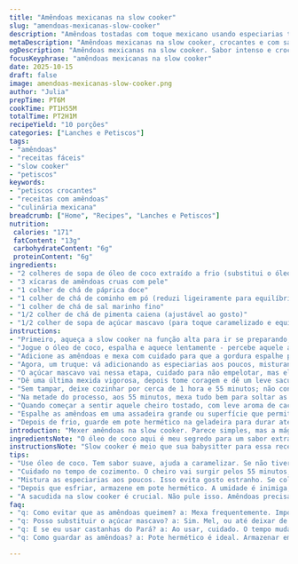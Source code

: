 ```yaml
---
title: "Amêndoas mexicanas na slow cooker"
slug: "amendoas-mexicanas-slow-cooker"
description: "Amêndoas tostadas com toque mexicano usando especiarias típicas e um pouco de óleo, cozidas lentamente sem tampa. Textura crocante e sabor marcante, ideal para petiscos. Usa slow cooker para uma cocção uniforme e sem preocupação, com mexidas pontuais. Permite conservar até um mês na geladeira, mantendo aroma e crocância. Uma alternativa com óleo de coco no lugar do óleo comum para efeito diferente e mais aroma. Tem um pequeno ajuste no tempo e na ordem para melhor distribuição das especiarias, garantindo que cada amêndoa fique impregnada com sabor."
metaDescription: "Amêndoas mexicanas na slow cooker, crocantes e com sabores intensos. Ideal para petiscos. Teste essa receita com especiarias marcantes."
ogDescription: "Amêndoas mexicanas na slow cooker. Sabor intenso e crocância perfeita. Aprenda a fazer esse petisco irresistível na sua casa."
focusKeyphrase: "amêndoas mexicanas na slow cooker"
date: 2025-10-15
draft: false
image: amendoas-mexicanas-slow-cooker.png
author: "Julia"
prepTime: PT6M
cookTime: PT1H55M
totalTime: PT2H1M
recipeYield: "10 porções"
categories: ["Lanches e Petiscos"]
tags:
- "amêndoas"
- "receitas fáceis"
- "slow cooker"
- "petiscos"
keywords:
- "petiscos crocantes"
- "receitas com amêndoas"
- "culinária mexicana"
breadcrumb: ["Home", "Recipes", "Lanches e Petiscos"]
nutrition: 
 calories: "171"
 fatContent: "13g"
 carbohydrateContent: "6g"
 proteinContent: "6g"
ingredients:
- "2 colheres de sopa de óleo de coco extraído a frio (substitui o óleo comum e adiciona sabor suave)"
- "3 xícaras de amêndoas cruas com pele"
- "1 colher de chá de páprica doce"
- "1 colher de chá de cominho em pó (reduzi ligeiramente para equilíbrio)"
- "1 colher de chá de sal marinho fino"
- "1/2 colher de chá de pimenta caiena (ajustável ao gosto)"
- "1/2 colher de sopa de açúcar mascavo (para toque caramelizado e equilibrar o picante)"
instructions:
- "Primeiro, aqueça a slow cooker na função alta para ir se preparando;"
- "Jogue o óleo de coco, espalha e aquece lentamente - percebe aquele aroma doce e leve? Importante para envolver as amêndoas por igual;"
- "Adicione as amêndoas e mexa com cuidado para que a gordura espalhe por todas elas, dê uma boa misturada mesmo, mas sem quebrar as amêndoas;"
- "Agora, um truque: vá adicionando as especiarias aos poucos, misturando entre cada adição para que o sabor fique distribuído e não acumulado em um só canto;"
- "O açúcar mascavo vai nessa etapa, cuidado para não empelotar, mas ele ajuda a formar uma camada crocante depois;"
- "Dê uma última mexida vigorosa, depois tome coragem e dê um leve sacudidela na slow cooker para nivelar as amêndoas em camada uniforme - isso evita pontos crus ou queimados;"
- "Sem tampar, deixe cozinhar por cerca de 1 hora e 55 minutos; não confie só no relógio, observe o aroma que vai ficando intenso, quase como pipoca torrando;"
- "Na metade do processo, aos 55 minutos, mexa tudo bem para soltar as amêndoas que estejam grudando, garantir aeração e uniformidade da torra;"
- "Quando começar a sentir aquele cheiro tostado, com leve aroma de cacau e especiarias queimadas (sem queimar de fato), está no ponto certo;"
- "Espalhe as amêndoas em uma assadeira grande ou superfície que permita esfriar rápido, evitando um cozimento residual e perda de crocância;"
- "Depois de frio, guarde em pote hermético na geladeira para durar até 4 semanas mantendo textura e aroma."
introduction: "Mexer amêndoas na slow cooker. Parece simples, mas a mágica está no controle gradual do calor e na mistura das especiarias até encaixar no paladar que você quer. Às vezes tentei em panela convencional e o controle do fogo virou um caos - elas queimam rápido. Com a slow cooker, você escuta aquele estalo suave, sente o aroma subindo devagar e vê a cor mudando uniformemente. Substituir o óleo comum por óleo de coco deu um toque adocicado e uma camada crocante diferente, resultado de um processo de caramelização natural com o açúcar mascavo. Essas amêndoas são compulsivas, tipo uma dança de sabores entre picante, suave e levemente doce. Da cozinha direto pro pote, pra gelar com fé que vai durar - mas não dura muito. Vem devagar, opcional usar pimenta para variar, sempre observando e mexendo para não virar cola grudenta."
ingredientsNote: "O óleo de coco aqui é meu segredo para um sabor extra e textura mais interessante, mas manteiga clarificada também funciona bem para quem quer algo mais amanteigado. Amêndoas com pele dão gosto, mas sem pele ficam mais lisas e suaves - depende do que você prefere. Castanhas do Pará podem substituir, mas cuidado com tempo menor por gordura diferente. As especiarias não são fixas; às vezes adiciono um mix com orégano e um toque de canela para surpreender. Se quiser zero açúcar, pule o mascavo, a experiência fica mais seca e menos caramelizada. Sempre peneire ou misture bem para evitar aglomerados – ninguém quer mordida amarga ou muito salgada de uma vez só."
instructionsNote: "Slow cooker é meio que sua babysitter para essa receita, mas não a abandone. O segredo é a paciência: espalhar o óleo antes, misturar as especiarias aos poucos para evitar excesso localizado de sabor e mexer na hora certa para não ter aglomerações que queimam. O ponto de mexer é fundamental, antes de abrir a tampa olhe pela janela e sinta o aroma. Nunca deixe a tampa, o vapor pode amolecer e tirar crocância. A sacudida na slow cooker é essencial para que as amêndoas cozinhem por igual – já vi gente pular essa etapa e o resultado foi aquela mistura manchada, uns queimados, outros crus. Não a deixe mais que 2 horas para evitar gosto “amargo” de ressecado. Tire para esfriar fora da panela pra conter o cozimento residual. Armazenar à prova de umidade e calor, porque amêndoa conta com textura seca e crocante no sucesso."
tips:
- "Use óleo de coco. Tem sabor suave, ajuda a caramelizar. Se não tiver, manteiga clarificada é alternativa ok. Não pule essa etapa, mistura bem."
- "Cuidado no tempo de cozimento. O cheiro vai surgir pelos 55 minutos, mas não confie só nisso. Olhe para amêndoas, observe a cor. Elas mudam."
- "Mistura as especiarias aos poucos. Isso evita gosto estranho. Se colocar tudo de uma vez, algumas vão ficar sem sabor. Mexa. Misture bem com cada adição."
- "Depois que esfriar, armazene em pote hermético. A umidade é inimiga, deixa tudo mole. Sem umidade, elas duram semanas. Isso garante crocância."
- "A sacudida na slow cooker é crucial. Não pule isso. Amêndoas precisam de calor uniforme. Se não fizer, algumas queimam, outras ficam cruas."
faq:
- "q: Como evitar que as amêndoas queimem? a: Mexa frequentemente. Importante. O calor deve ser bem distribuído. Não deixe para mexer só no final."
- "q: Posso substituir o açúcar mascavo? a: Sim. Mel, ou até deixar de fora. Mel vai mudar um pouco a textura. Sem açúcar é mais seco, mas ainda bom."
- "q: E se eu usar castanhas do Pará? a: Ao usar, cuidado. O tempo muda. Menos tempo. Elas têm mais gordura. Fique de olho na textura."
- "q: Como guardar as amêndoas? a: Pote hermético é ideal. Armazenar em geladeira é bom, dura mais. E se tiver calor, não pode ficar fora."

---
```

